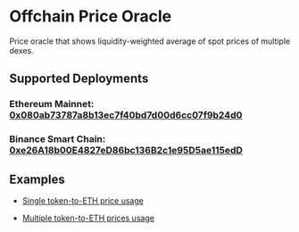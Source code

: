 # Offchain Price Oracle

Price oracle that shows liquidity-weighted average of spot prices of multiple dexes. 

## Supported Deployments

### Ethereum Mainnet: [0x080ab73787a8b13ec7f40bd7d00d6cc07f9b24d0](https://etherscan.io/address/0x080ab73787a8b13ec7f40bd7d00d6cc07f9b24d0)

### Binance Smart Chain: [0xe26A18b00E4827eD86bc136B2c1e95D5ae115edD](https://bscscan.com/address/0xe26A18b00E4827eD86bc136B2c1e95D5ae115edD)

## Examples

* [Single token-to-ETH price usage](https://github.com/1inch-exchange/offchain-oracle/blob/master/examples/single-price.js)

* [Multiple token-to-ETH prices usage](https://github.com/1inch-exchange/offchain-oracle/blob/master/examples/multiple-prices.js)
